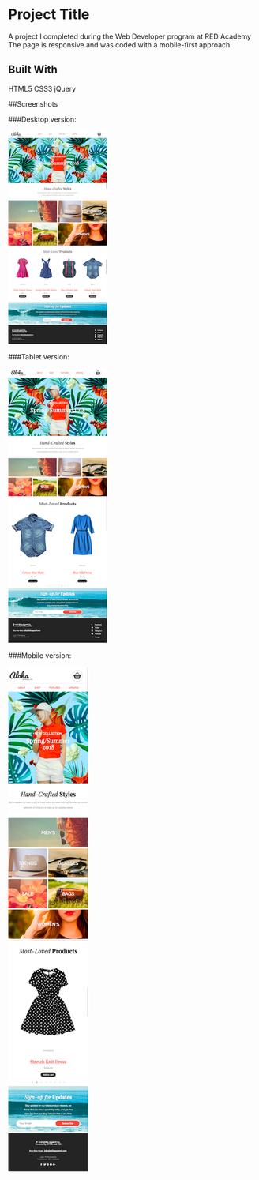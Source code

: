 # Project Title

A project I completed during the Web Developer program at RED Academy
The page is responsive and was coded with a mobile-first approach

## Built With

HTML5
CSS3
jQuery

##Screenshots

###Desktop version:

![alt text](images/screenshots/desktop.png)

###Tablet version:

![alt text](images/screenshots/tablet.png)

###Mobile version:

![alt text](images/screenshots/mobile.png)
